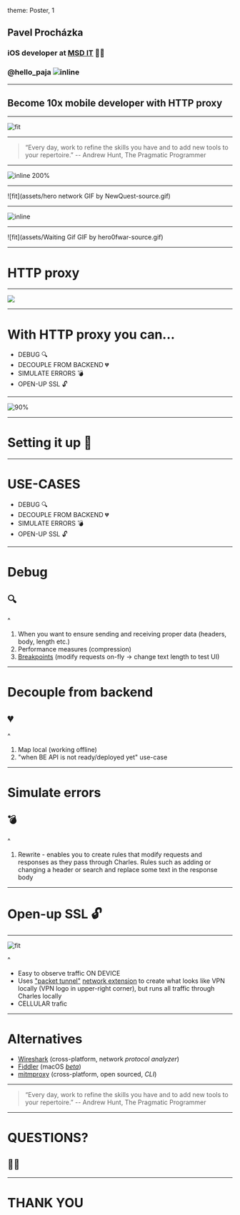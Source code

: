 theme: Poster, 1 

## Pavel Procházka
### iOS developer at [MSD IT](https://www.msdit.cz) 👨‍⚕️
### @hello_paja ![inline](assets/twitter.png)

---

## Become 10x mobile developer with HTTP proxy


---

![fit](assets/tpp.jpg)

--- 
> “Every day, work to refine the skills you have and to add new tools to your repertoire.” 
-- Andrew Hunt, The Pragmatic Programmer

--- 
![inline 200%](assets/facebook-error.png)

---
![fit](assets/hero network GIF by NewQuest-source.gif)

---
![inline](assets/REST_API.png)

---

![fit](assets/Waiting Gif GIF by hero0fwar-source.gif)

---
# HTTP proxy

---
![](assets/how-web-proxies-work.png) 

---
 
# With HTTP proxy you can...

- DEBUG 🔍
- DECOUPLE FROM BACKEND 💔
- SIMULATE ERRORS 💣
- OPEN-UP SSL 🔓

---
![90%](assets/1461477195_charles.png)

---

# Setting it up 🚀

---
# USE-CASES

- DEBUG 🔍
- DECOUPLE FROM BACKEND 💔
- SIMULATE ERRORS 💣
- OPEN-UP SSL 🔓

---
# Debug
## 🔍

^ 
1. When you want to ensure sending and receiving proper data (headers, body, length etc.)
2. Performance measures (compression)
3. [Breakpoints](https://www.charlesproxy.com/documentation/proxying/breakpoints/) (modify requests on-fly -> change text length to test UI)

---

# Decouple from backend
## 💔

^ 
1. Map local (working offline)
2. "when BE API is not ready/deployed yet" use-case

---

# Simulate errors
## 💣

^ 
1. Rewrite - enables you to create rules that modify requests and responses as they pass through Charles. Rules such as adding or changing a header or search and replace some text in the response body

--- 

# Open-up SSL 🔓

---
![fit](assets/IMG_E6F509F6B4B5-1.jpeg)

^
- Easy to observe traffic ON DEVICE
- Uses ["packet tunnel"](https://developer.apple.com/documentation/networkextension/nepackettunnelprovider) [network extension](https://developer.apple.com/documentation/networkextension) to create what looks like VPN locally (VPN logo in upper-right corner), but runs all traffic through Charles locally
- CELLULAR trafic

--- 
# Alternatives

- [Wireshark](https://www.wireshark.org) (cross-platform, network _protocol analyzer_)
- [Fiddler](https://www.telerik.com/fiddler) (macOS _[beta](https://www.telerik.com/blogs/introducing-fiddler-for-os-x-beta-1)_)
- [mitmproxy](https://mitmproxy.org) (cross-platform, open sourced, _CLI_)

--- 
> “Every day, work to refine the skills you have and to add new tools to your repertoire.” 
-- Andrew Hunt, The Pragmatic Programmer

--- 
# QUESTIONS?
## 💁‍♂️

--- 
# THANK YOU